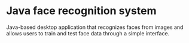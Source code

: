 # Java face recognition system
Java-based desktop application that recognizes faces from images and allows users to train and test face data through a simple interface. 
